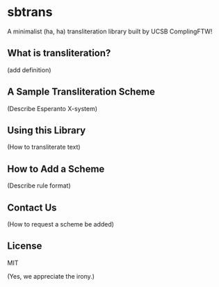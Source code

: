 sbtrans
=======

A minimalist (ha, ha) transliteration library built by UCSB ComplingFTW!

What is transliteration?
------------------------

(add definition)


A Sample Transliteration Scheme
-------------------------------

(Describe Esperanto X-system)


Using this Library
------------------

(How to transliterate text)


How to Add a Scheme
-------------------

(Describe rule format)


Contact Us
----------

(How to request a scheme be added)


License
-------

MIT

(Yes, we appreciate the irony.)

